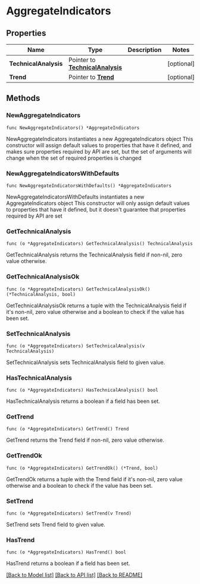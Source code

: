 # AggregateIndicators

## Properties

Name | Type | Description | Notes
------------ | ------------- | ------------- | -------------
**TechnicalAnalysis** | Pointer to [**TechnicalAnalysis**](TechnicalAnalysis.md) |  | [optional] 
**Trend** | Pointer to [**Trend**](Trend.md) |  | [optional] 

## Methods

### NewAggregateIndicators

`func NewAggregateIndicators() *AggregateIndicators`

NewAggregateIndicators instantiates a new AggregateIndicators object
This constructor will assign default values to properties that have it defined,
and makes sure properties required by API are set, but the set of arguments
will change when the set of required properties is changed

### NewAggregateIndicatorsWithDefaults

`func NewAggregateIndicatorsWithDefaults() *AggregateIndicators`

NewAggregateIndicatorsWithDefaults instantiates a new AggregateIndicators object
This constructor will only assign default values to properties that have it defined,
but it doesn't guarantee that properties required by API are set

### GetTechnicalAnalysis

`func (o *AggregateIndicators) GetTechnicalAnalysis() TechnicalAnalysis`

GetTechnicalAnalysis returns the TechnicalAnalysis field if non-nil, zero value otherwise.

### GetTechnicalAnalysisOk

`func (o *AggregateIndicators) GetTechnicalAnalysisOk() (*TechnicalAnalysis, bool)`

GetTechnicalAnalysisOk returns a tuple with the TechnicalAnalysis field if it's non-nil, zero value otherwise
and a boolean to check if the value has been set.

### SetTechnicalAnalysis

`func (o *AggregateIndicators) SetTechnicalAnalysis(v TechnicalAnalysis)`

SetTechnicalAnalysis sets TechnicalAnalysis field to given value.

### HasTechnicalAnalysis

`func (o *AggregateIndicators) HasTechnicalAnalysis() bool`

HasTechnicalAnalysis returns a boolean if a field has been set.

### GetTrend

`func (o *AggregateIndicators) GetTrend() Trend`

GetTrend returns the Trend field if non-nil, zero value otherwise.

### GetTrendOk

`func (o *AggregateIndicators) GetTrendOk() (*Trend, bool)`

GetTrendOk returns a tuple with the Trend field if it's non-nil, zero value otherwise
and a boolean to check if the value has been set.

### SetTrend

`func (o *AggregateIndicators) SetTrend(v Trend)`

SetTrend sets Trend field to given value.

### HasTrend

`func (o *AggregateIndicators) HasTrend() bool`

HasTrend returns a boolean if a field has been set.


[[Back to Model list]](../README.md#documentation-for-models) [[Back to API list]](../README.md#documentation-for-api-endpoints) [[Back to README]](../README.md)


